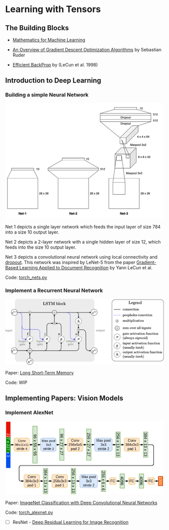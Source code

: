 # Learning with Tensors

## The Building Blocks

- [Mathematics for Machine Learning](https://mml-book.github.io/book/mml-book.pdf) 

- [An Overview of Gradient Descent Optimization Algorithms](https://arxiv.org/pdf/1609.04747) by Sebastian Ruder

- [Efficient BackProp](https://cseweb.ucsd.edu/classes/wi08/cse253/Handouts/lecun-98b.pdf) by (LeCun et al. 1998)

## Introduction to Deep Learning

### Building a simple Neural Network

![Mnist Network Architectures](img/mnist_nets.png)

Net 1 depicts a single layer network which feeds the input layer of size 784 into a size 10 output layer.

Net 2 depicts a 2-layer network with a single hidden layer of size 12, which feeds into the size 10 output layer.

Net 3 depicts a convolutional neural network using local connectivity and [dropout](https://www.cs.toronto.edu/~rsalakhu/papers/srivastava14a.pdf). This network was inspired by LeNet-5 from the paper [Gradient-Based Learning Applied to Document Recognition](http://vision.stanford.edu/cs598_spring07/papers/Lecun98.pdf) by Yann LeCun et al.

Code: [torch_nets.py](mnist/torch_nets.py)

### Implement a Recurrent Neural Network

![LSTM Architectures](img/lstm_block.png)

Paper: [Long Short-Term Memory](https://deeplearning.cs.cmu.edu/F23/document/readings/LSTM.pdf)

Code: WIP

## Implementing Papers: Vision Models

### Implement AlexNet 

![AlexNet Network Architectures](img/alexnet_architecture.png)

Paper: [ImageNet Classification with Deep Convolutional Neural Networks](https://proceedings.neurips.cc/paper_files/paper/2012/file/c399862d3b9d6b76c8436e924a68c45b-Paper.pdf)

Code: [torch_alexnet.py](alexnet/torch_alexnet.py)

- [ ] ResNet - [Deep Residual Learning for Image Recognition](https://arxiv.org/abs/1512.03385)
